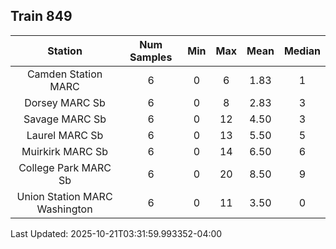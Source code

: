 ## Train 849

| Station | Num Samples | Min | Max | Mean | Median |
| :-----: | :---------: | :-: | :-: | :--: | :----: |
| Camden Station MARC | 6 | 0 | 6 | 1.83 | 1 |
| Dorsey MARC Sb | 6 | 0 | 8 | 2.83 | 3 |
| Savage MARC Sb | 6 | 0 | 12 | 4.50 | 3 |
| Laurel MARC Sb | 6 | 0 | 13 | 5.50 | 5 |
| Muirkirk MARC Sb | 6 | 0 | 14 | 6.50 | 6 |
| College Park MARC Sb | 6 | 0 | 20 | 8.50 | 9 |
| Union Station MARC Washington | 6 | 0 | 11 | 3.50 | 0 |


Last Updated: 2025-10-21T03:31:59.993352-04:00